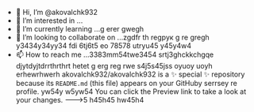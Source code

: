 - 👋 Hi, I’m @akovalchk932
- 👀 I’m interested in ...
- 🌱 I’m currently learning ...g erer gwegh
- 💞️ I’m looking to collaborate on ...zgdfr th regрук g re gregh y3434y34yy34  fdi 6tj6t5 eo 78578 utryu45 y45y4w4
- 📫 How to reach me ...3383mm54twe3454 srtj3ghckkchgqe djytdyjtdrrthrthrt hetet g erg reg rwe s4j5s45jss oyuoy uoyh erhewrhwerh
akovalchk932/akovalchk932 is a ✨ special ✨ repository because its `README.md` (this file) appears on your GitHuby serrsey re profile. yw54y w5yw54
You can click the Preview link to take a look at your changes.
--->5 h45h45
 hw45h4
